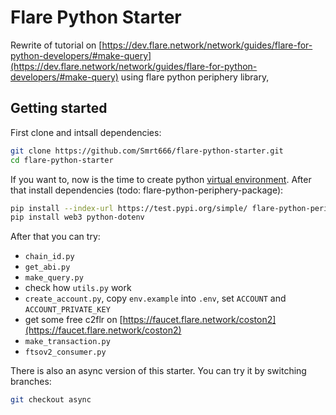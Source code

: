 # Flare Python Starter
Rewrite of tutorial on [https://dev.flare.network/network/guides/flare-for-python-developers/#make-query](https://dev.flare.network/network/guides/flare-for-python-developers/#make-query) using flare python periphery library,

## Getting started
First clone and intsall dependencies:
```bash
git clone https://github.com/Smrt666/flare-python-starter.git
cd flare-python-starter
```
If you want to, now is the time to create python [virtual environment](https://docs.python.org/3/library/venv.html#how-venvs-work).
After that install dependencies (todo: flare-python-periphery-package):
```bash
pip install --index-url https://test.pypi.org/simple/ flare-python-periphery-package --extra-index-url https://pypi.org/simple poirot
pip install web3 python-dotenv
```

After that you can try:
* `chain_id.py`
* `get_abi.py`
* `make_query.py`
* check how `utils.py` work
* `create_account.py`, copy `env.example` into `.env`, set `ACCOUNT` and `ACCOUNT_PRIVATE_KEY`
* get some free c2flr on [https://faucet.flare.network/coston2](https://faucet.flare.network/coston2)
* `make_transaction.py`
* `ftsov2_consumer.py`

There is also an async version of this starter. You can try it by switching branches:
```bash
git checkout async
```
